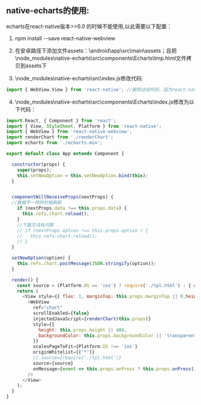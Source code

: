 ## native-echarts的使用:
echarts在react-native版本>=6.0 的时候不能使用,以此需要以下配置：
1. npm install --save react-native-webview

2. 在安卓路径下添加文件assets：\android\app\src\main\assets；且把\node_modules\native-echarts\src\components\Echarts\tmp.html文件拷贝到assets下

3. \node_modules\native-echarts\src\index.js修改代码:
```js
import { WebView,View } from 'react-native'; //删除这段代码，因为react-native6.0以上版本不支持WebView
```

4. \node_modules\native-echarts\src\components\Echarts\index.js修改为以下代码：
```js
import React, { Component } from 'react';
import { View, StyleSheet, Platform } from 'react-native';
import { WebView } from 'react-native-webview';
import renderChart from './renderChart';
import echarts from './echarts.min';

export default class App extends Component {

  constructor(props) {
    super(props);
    this.setNewOption = this.setNewOption.bind(this);
  }


  componentWillReceiveProps(nextProps) {
  //数据不一样的时候刷新
    if (nextProps.data !== this.props.data) {
      this.refs.chart.reload();
    }
    //下面方法有问题
    // if (nextProps.option !== this.props.option ) {
    //   this.refs.chart.reload();
    // }
  }

  setNewOption(option) {
    this.refs.chart.postMessage(JSON.stringify(option));
  }

  render() {
    const source = (Platform.OS == 'ios') ? require('./tpl.html') : { uri: 'file:///android_asset/tpl.html' } 
    return (
      <View style={{ flex: 1, marginTop: this.props.marginTop || 0,height: this.props.height || 400, }}>
        <WebView
          ref="chart"
          scrollEnabled={false}
          injectedJavaScript={renderChart(this.props)}
          style={{
            height: this.props.height || 400,
            backgroundColor: this.props.backgroundColor || 'transparent'
          }}
          scalesPageToFit={Platform.OS !== 'ios'}
          originWhitelist={['*']}
          // source={require('./tpl.html')}
          source={source}
          onMessage={event => this.props.onPress ? this.props.onPress(JSON.parse(event.nativeEvent.data)) : null}
        />
      </View>
    );
  }
}
```

